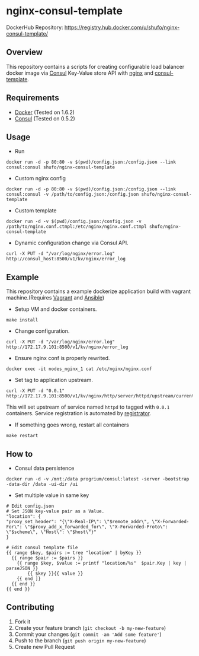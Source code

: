 nginx-consul-template
==============================

DockerHub Repository: https://registry.hub.docker.com/u/shufo/nginx-consul-template/

## Overview

This repository contains a scripts for creating configurable load balancer docker image via [Consul](https://www.consul.io/) Key-Value store API with [nginx](http://nginx.org/en/) and [consul-template](https://github.com/hashicorp/consul-template).

## Requirements

- [Docker](https://www.docker.com/) (Tested on 1.6.2)
- [Consul](https://www.consul.io/) (Tested on 0.5.2)

## Usage

- Run 

```
docker run -d -p 80:80 -v $(pwd)/config.json:/config.json --link consul:consul shufo/nginx-consul-template
```

- Custom nginx config

```
docker run -d -p 80:80 -v $(pwd)/config.json:/config.json --link consul:consul -v /path/to/config.json:/config.json shufo/nginx-consul-template
```

- Custom template

```
docker run -d -v $(pwd)/config.json:/config.json -v /path/to/nginx.conf.ctmpl:/etc/nginx/nginx.conf.ctmpl shufo/nginx-consul-template
```

- Dynamic configuration change via Consul API.

```
curl -X PUT -d "/var/log/nginx/error.log" http://consul_host:8500/v1/kv/nginx/error_log
```


## Example

This repository contains a example dockerize application build with vagrant machine.(Requires [Vagrant](https://www.vagrantup.com/) and [Ansible](http://docs.ansible.com/intro_installation.html))

- Setup VM and docker containers.

```
make install
```

- Change configuration.

```
curl -X PUT -d "/var/log/nginx/error.log" http://172.17.9.101:8500/v1/kv/nginx/error_log
```

- Ensure nginx conf is properly rewrited.

```
docker exec -it nodes_nginx_1 cat /etc/nginx/nginx.conf
```

- Set tag to application upstream.

```
curl -X PUT -d "0.0.1" http://172.17.9.101:8500/v1/kv/nginx/http/server/httpd/upstream/current
```

This will set upstream of service named `httpd` to tagged with `0.0.1` containers. Service registration is automated by [registrator](https://registry.hub.docker.com/u/sttts/registrator/).

- If something goes wrong, restart all containers

```
make restart
```

## How to

- Consul data persistence

```
docker run -d -v /mnt:/data progrium/consul:latest -server -bootstrap -data-dir /data -ui-dir /ui
```

- Set multiple value in same key

```
# Edit config.json
# Set JSON key-value pair as a Value.
"location": {
"proxy_set_header": "{\"X-Real-IP\": \"$remote_addr\", \"X-Forwarded-For\": \"$proxy_add_x_forwarded_for\", \"X-Forwarded-Proto\": \"$scheme\", \"Host\": \"$host\"}"
}

# Edit consul template file
{{ range $key, $pairs := tree "location" | byKey }}
  {{ range $pair := $pairs }}
    {{ range $key, $value := printf "location/%s"  $pair.Key | key | parseJSON }}
    	{{ $key }}{{ value }}
    {{ end ]}
  {{ end }}
{{ end }}
```

## Contributing

1. Fork it
2. Create your feature branch (`git checkout -b my-new-feature`)
3. Commit your changes (`git commit -am 'Add some feature'`)
4. Push to the branch (`git push origin my-new-feature`)
5. Create new Pull Request